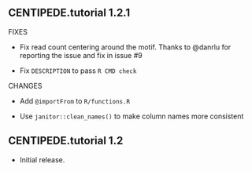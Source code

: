 
CENTIPEDE.tutorial 1.2.1
------------------------

FIXES

* Fix read count centering around the motif. Thanks to @danrlu for reporting
  the issue and fix in issue #9

* Fix `DESCRIPTION` to pass `R CMD check`

CHANGES

* Add `@importFrom` to `R/functions.R`

* Use `janitor::clean_names()` to make column names more consistent

CENTIPEDE.tutorial 1.2
----------------------

* Initial release.
